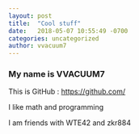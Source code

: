 ```yaml
---
layout: post
title:  "Cool stuff"
date:   2018-05-07 10:55:49 -0700
categories: uncategorized
author: vvacuum7
---
```


### My name is VVACUUM7 ##

This is GitHub :  https://github.com/

I like math and programming

I am friends with WTE42 and zkr884
